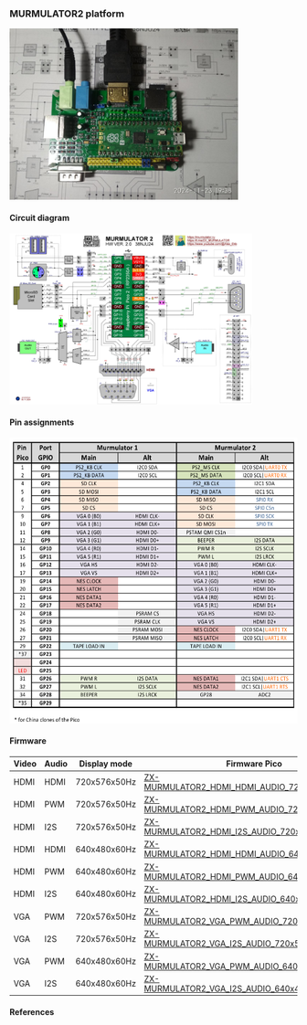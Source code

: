 
### MURMULATOR2 platform

<img src="MURMULATOR2_pic.JPG" width="400"/>

#### Circuit diagram
<img src="MURMULATOR2_circuit.jpeg" height="300"/>

#### Pin assignments
<img src="MURMULATOR2_pins.png" height="500"/>

#### Firmware
| Video | Audio | Display mode | Firmware Pico | Firmware Pico2 |
| - | - | - | - | - |
| HDMI | HDMI  | 720x576x50Hz | [ZX-MURMULATOR2_HDMI_HDMI_AUDIO_720x576x50Hz.uf2](/uf2-rp2040/ZX-MURMULATOR2_HDMI_HDMI_AUDIO_720x576x50Hz.uf2) | [ZX-MURMULATOR2_HDMI_HDMI_AUDIO_720x576x50Hz.uf2](/uf2-rp2350-arm-s/ZX-MURMULATOR2_HDMI_HDMI_AUDIO_720x576x50Hz.uf2) |
| HDMI | PWM   | 720x576x50Hz | [ZX-MURMULATOR2_HDMI_PWM_AUDIO_720x576x50Hz.uf2](/uf2-rp2040/ZX-MURMULATOR2_HDMI_PWM_AUDIO_720x576x50Hz.uf2) | [ZX-MURMULATOR2_HDMI_PWM_AUDIO_720x576x50Hz.uf2](/uf2-rp2350-arm-s/ZX-MURMULATOR2_HDMI_PWM_AUDIO_720x576x50Hz.uf2) |
| HDMI | I2S   | 720x576x50Hz | [ZX-MURMULATOR2_HDMI_I2S_AUDIO_720x576x50Hz.uf2](/uf2-rp2040/ZX-MURMULATOR2_HDMI_I2S_AUDIO_720x576x50Hz.uf2) | [ZX-MURMULATOR2_HDMI_I2S_AUDIO_720x576x50Hz.uf2](/uf2-rp2350-arm-s/ZX-MURMULATOR2_HDMI_I2S_AUDIO_720x576x50Hz.uf2) |
| HDMI | HDMI  | 640x480x60Hz | [ZX-MURMULATOR2_HDMI_HDMI_AUDIO_640x480x60Hz.uf2](/uf2-rp2040/ZX-MURMULATOR2_HDMI_HDMI_AUDIO_640x480x60Hz.uf2) | [ZX-MURMULATOR2_HDMI_HDMI_AUDIO_640x480x60Hz.uf2](/uf2-rp2350-arm-s/ZX-MURMULATOR2_HDMI_HDMI_AUDIO_640x480x60Hz.uf2) |
| HDMI | PWM   | 640x480x60Hz | [ZX-MURMULATOR2_HDMI_PWM_AUDIO_640x480x60Hz.uf2](/uf2-rp2040/ZX-MURMULATOR2_HDMI_PWM_AUDIO_640x480x60Hz.uf2) | [ZX-MURMULATOR2_HDMI_PWM_AUDIO_640x480x60Hz.uf2](/uf2-rp2350-arm-s/ZX-MURMULATOR2_HDMI_PWM_AUDIO_640x480x60Hz.uf2) |
| HDMI | I2S   | 640x480x60Hz | [ZX-MURMULATOR2_HDMI_I2S_AUDIO_640x480x60Hz.uf2](/uf2-rp2040/ZX-MURMULATOR2_HDMI_I2S_AUDIO_640x480x60Hz.uf2) | [ZX-MURMULATOR2_HDMI_I2S_AUDIO_640x480x60Hz.uf2](/uf2-rp2350-arm-s/ZX-MURMULATOR2_HDMI_I2S_AUDIO_640x480x60Hz.uf2) |
| VGA | PWM    | 720x576x50Hz |[ZX-MURMULATOR2_VGA_PWM_AUDIO_720x576x50Hz.uf2](/uf2-rp2040/ZX-MURMULATOR2_VGA_PWM_AUDIO_720x576x50Hz.uf2) | [ZX-MURMULATOR2_VGA_PWM_AUDIO_720x576x50Hz.uf2](/uf2-rp2350-arm-s/ZX-MURMULATOR2_VGA_PWM_AUDIO_720x576x50Hz.uf2) |
| VGA | I2S    | 720x576x50Hz |[ZX-MURMULATOR2_VGA_I2S_AUDIO_720x576x50Hz.uf2](/uf2-rp2040/ZX-MURMULATOR2_VGA_I2S_AUDIO_720x576x50Hz.uf2) | [ZX-MURMULATOR2_VGA_I2S_AUDIO_720x576x50Hz.uf2](/uf2-rp2350-arm-s/ZX-MURMULATOR2_VGA_I2S_AUDIO_720x576x50Hz.uf2) |
| VGA | PWM    | 640x480x60Hz |[ZX-MURMULATOR2_VGA_PWM_AUDIO_640x480x60Hz.uf2](/uf2-rp2040/ZX-MURMULATOR2_VGA_PWM_AUDIO_640x480x60Hz.uf2) | [ZX-MURMULATOR2_VGA_PWM_AUDIO_640x480x60Hz.uf2](/uf2-rp2350-arm-s/ZX-MURMULATOR2_VGA_PWM_AUDIO_640x480x60Hz.uf2) |
| VGA | I2S    | 640x480x60Hz |[ZX-MURMULATOR2_VGA_I2S_AUDIO_640x480x60Hz.uf2](/uf2-rp2040/ZX-MURMULATOR2_VGA_I2S_AUDIO_640x480x60Hz.uf2) | [ZX-MURMULATOR2_VGA_I2S_AUDIO_640x480x60Hz.uf2](/uf2-rp2350-arm-s/ZX-MURMULATOR2_VGA_I2S_AUDIO_640x480x60Hz.uf2) |

#### References

